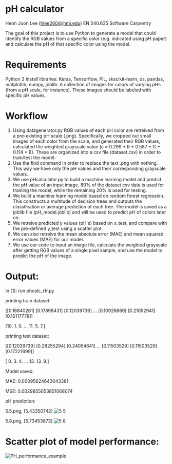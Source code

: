# pH calculator
Heon Joon Lee (hlee260@jhmi.edu) EN 540.635 Software Carpentry

The goal of this project is to use Python to generate a model that could identify the RGB values from a specific color (e.g. indicated using pH paper) and calculate the pH of that specific color using the model.

# Requirements
Python 3
Install libraries: Keras, Tensorflow, PIL, skscikit-learn, os, pandas, matplotlib, numpy, joblib.
A collection of images for colors of varying pHs (from a pH scale, for instance). These images should be labeled with specific pH values.

# Workflow
1) Using datagenerator.py RGB values of each pH color are retreived from a pre-existing pH scale (.png). Specifically, we cropped out small images of each color from the scale, and generated their RGB values, calculated the weighted grayscale value (c = 0.299 * R + 0.587 * G + 0.114 * B). These are organized into a csv file (dataset.csv) in order to train/test the model. 
2) Use the find command in order to replace the text .png with nothing. This way we have only the pH values and their corresponding grayscale values.
3) We use pHcalculator.py to build a machine learning model and predict the pH value of an input image. 80% of the dataset.csv data is used for training the model, while the remaining 20% is used for testing. 
4) We build a machine learning model based on random forest regression. This constructs a multitude of decision trees and outputs the classifcation or average prediction of each tree. The model is saved as a joblib file (pH_model.joblib) and will be used to predict pH of colors later on.
5) We retreive predicted y values (pH's) based on x_test, and compare with the pre-defined y_test using a scatter plot.
6) We can also retreive the mean absolute error (MAE) and mean squared error values (MAE) for our model.
7) We use our code to input an image file, calculate the weighted grayscale after getting RGB values of a single pixel sample, and use the model to predict the pH of the image.

# Output:
In [1]: run phcalc_rfr.py

printing train dataset: 

[[0.16840261]
 [0.17898431]
 [0.12039739]
 ...
 [0.10928889]
 [0.21052941]
 [0.16117778]] 
 
 [10.  1.  0. ... 11.  5.  7.]
 
 printing test dataset: 
 
[[0.12039739]
 [0.28255294]
 [0.24054641]
 ...
 [0.11503529]
 [0.11503529]
 [0.17221699]]
 
 [ 0.  3.  4. ... 13. 13.  9.]
 
 Model saved.

MAE: 0.00095624643043381

MSE: 0.0029855053851068074

pH prediction:

5.5.png, [5.43350742]
![5 5](https://user-images.githubusercontent.com/82513993/115789752-a04f3e80-a393-11eb-9cd0-946aa37dc07a.png)

5.8.png, [5.73453873]
![5 8](https://user-images.githubusercontent.com/82513993/115789744-9d544e00-a393-11eb-8884-603ac7ecdccb.png)

# Scatter plot of model performance:

![PH_performance_example](https://user-images.githubusercontent.com/82513993/115661940-422b4880-a30c-11eb-8e71-67c570d59da9.png)
